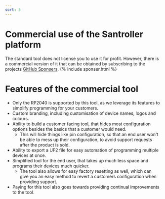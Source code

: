```yaml
---
sort: 5
---
```

# Commercial use of the Santroller platform
The standard tool does not license you to use it for profit. 
However, there is a commercial version of it that can be obtained by subscribing to the projects [GitHub Sponsers](https://github.com/sponsors/sanjay900).
{% include sponser.html %}

# Features of the commercial tool
* Only the RP2040 is supported by this tool, as we leverage its features to simplify programming for your customers.
* Custom branding, including customisation of device names, logos and colours.
* Ability to build a customer facing tool, that hides most configuration options besides the basics that a customer would need.
  * This will hide things like pin configuration, so that an end user won't be able to mess up their configuration, to avoid support requests after the product is sold.
* Ability to export a UF2 file for easy automation of programming multiple devices at once.
* Simplified tool for the end user, that takes up much less space and programs their devices much quicker.
  * The tool also allows for easy factory resetting as well, which can give you an easy method to revert a customers configuration when providing support.
* Paying for this tool also goes towards providing continual improvements to the tool.  